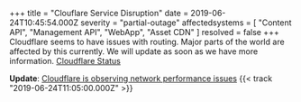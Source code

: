 +++
title = "Clouflare Service Disruption"
date = 2019-06-24T10:45:54.000Z
severity = "partial-outage"
affectedsystems = [
  "Content API",
  "Management API",
  "WebApp",
  "Asset CDN"
]
resolved = false
+++
Cloudflare seems to have issues with routing. Major parts of the world are affected by this currently. We will update as soon as we have more information. [Cloudflare Status](https://www.cloudflarestatus.com/)

**Update**: [Cloudflare is observing network performance issues](https://www.cloudflarestatus.com/) {{< track "2019-06-24T11:05:00.000Z" >}}